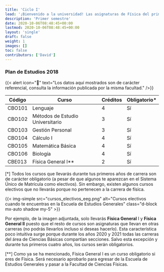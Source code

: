 ```yaml
---
title: 'Ciclo I'
lead: '¡Bienvenido a la universidad! Las asignaturas de Física del primer semestre te ofrecen la oportunidad de refrescar un poco la memoria, estudiarás estática y Dinámica en Física General I y cursos que a priori no parecen estar relacionados mucho con la carrera.'
description: 'Primer semestre'
date: 2020-10-06T08:48:45+00:00
lastmod: 2020-10-06T08:48:45+00:00
layout: 'single'
draft: false
weight: 1
images: []
toc: false
contributors: ['David']
---
```


### Plan de Estudios 2018

{{< alert icon="🚨" text="Los datos aquí mostrados son de carácter referencial, consulta la información publicada por la misma facultad." />}}

| Código | Curso                            | Créditos | Obligatorio\* |
| ------ | -------------------------------- | -------- | ------------- |
| CBO101 | Lenguaje                         | 4        | Sí            |
| CBO102 | Métodos de Estudio Universitario | 3        | Sí            |
| CBO103 | Gestión Personal                 | 3        | Sí            |
| CBO104 | Cálculo I                        | 4        | Sí            |
| CBO105 | Matemática Básica                | 4        | Sí            |
| CBO106 | Biología                         | 4        | Sí            |
| CBE013 | Física General I\*\*             | 2        | Sí            |

[*] Todos los cursos que llevarás durante tus primeros años de carrera son de carácter obligatorio (a pesar de que algunos te aparezcan en el Sistema Único de Matrícula como electivos). Sin embargo, existen algunos cursos electivos que no llevarás porque no pertenecen a la carrera de física.

{{< img-simple src="cursos_electivos_eeg.png" alt="Cursos electivos cuando te encuentras en la Escuela de Estudios Generales" class="d-block mx-auto shadow my-5" >}}

Por ejemplo, de la imagen adjuntada, solo llevarás **Física General** I y **Física General II** puesto que el resto de cursos son asignaturas que llevan en otras carreras (no podrás llevarlos incluso si deseas hacerlo). Esta característica poco intuitiva surge porque durante los años 2020 y 2021 todas las carreras del área de Ciencias Básicas compartían secciones. Salvo esta excepción y durante tus primeros cuatro años, los cursos serán obligatorios.

[**] Como ya se ha mencionado, Física General I es un curso obligatorio si eres de Física. Será necesario aprobarlo para egresar de la Escuela de Estudios Generales y pasar a la Facultad de Ciencias Físicas.

